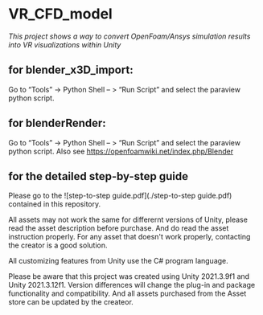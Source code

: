 # VR_CFD_model
_This project shows a way to convert OpenFoam/Ansys simulation results into VR visualizations within Unity_

## for blender_x3D_import:
Go to “Tools” -> Python Shell – > “Run Script” and select the paraview python script.

## for blenderRender:
Go to “Tools” -> Python Shell – > “Run Script” and select the paraview python script. Also see https://openfoamwiki.net/index.php/Blender

## for the detailed step-by-step guide
Please go to the ![step-to-step guide.pdf](./step-to-step guide.pdf) contained in this repository.

All assets may not work the same for differernt versions of Unity, please read the asset 
description before purchase. And do read the asset instruction properly. For any asset that doesn't work properly, contacting the creator is a good solution. 

All customizing features from Unity use the C# program language.

Please be aware that this project was created using Unity 2021.3.9f1 and Unity 2021.3.12f1. Version differences will change the plug-in and package functionality and compatibility. And all assets purchased from the Asset store can be updated by the createor.

